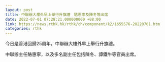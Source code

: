 ```yaml
---
layout: post
title: 中聯辦大樓外早上舉行升旗禮　駱惠寧及陳冬等出席
date: 2022-07-01 07:28:21.000000000 +08:00
link: https://news.rthk.hk/rthk/ch/component/k2/1655576-20220701.htm
categories: rthk
---
```


今日是香港回歸25周年，中聯辦大樓外早上舉行升旗禮。

中聯辦主任駱惠寧，以及多名副主任包括陳冬、譚鐵牛等官員出席。
